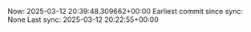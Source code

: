 Now: 2025-03-12 20:39:48.309662+00:00 Earliest commit since sync: None Last sync: 2025-03-12 20:22:55+00:00
